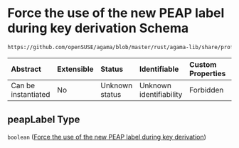 # Force the use of the new PEAP label during key derivation Schema

```txt
https://github.com/openSUSE/agama/blob/master/rust/agama-lib/share/profile.schema.json#/properties/network/properties/connections/items/properties/ieee-8021x/properties/peapLabel
```



| Abstract            | Extensible | Status         | Identifiable            | Custom Properties | Additional Properties | Access Restrictions | Defined In                                                          |
| :------------------ | :--------- | :------------- | :---------------------- | :---------------- | :-------------------- | :------------------ | :------------------------------------------------------------------ |
| Can be instantiated | No         | Unknown status | Unknown identifiability | Forbidden         | Allowed               | none                | [profile.schema.json\*](profile.schema.json "open original schema") |

## peapLabel Type

`boolean` ([Force the use of the new PEAP label during key derivation](profile-properties-network-settings-properties-network-connections-to-be-defined-items-properties-ieee-8021x-eap-settings-properties-force-the-use-of-the-new-peap-label-during-key-derivation.md))
